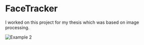 # FaceTracker
I worked on this project for my thesis which was based on image processing.

![Example 2](/example2.jpg)
